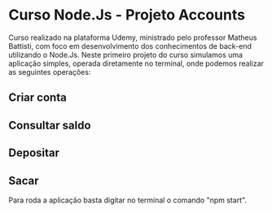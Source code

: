 # Curso Node.Js - Projeto Accounts
Curso realizado na plataforma Udemy, ministrado pelo professor Matheus Battisti, com foco em desenvolvimento dos conhecimentos de back-end utilizando o Node.Js.
Neste primeiro projeto do curso simulamos uma aplicação simples, operada diretamente no terminal, onde podemos realizar as seguintes operações:
## Criar conta
## Consultar saldo
## Depositar
## Sacar

Para roda a aplicação basta digitar no terminal o comando "npm start".
